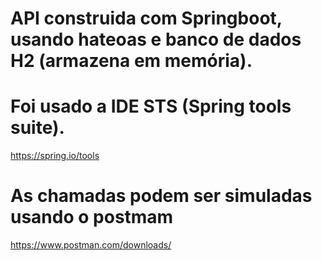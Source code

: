 # API construida com Springboot, usando hateoas e banco de dados H2 (armazena em memória).

# Foi usado a IDE STS (Spring tools suite).
https://spring.io/tools

# As chamadas podem ser simuladas usando o postmam
https://www.postman.com/downloads/
